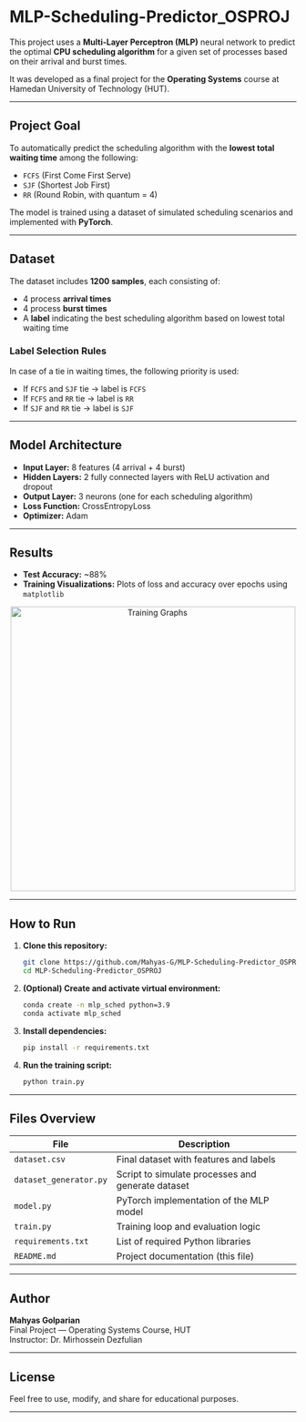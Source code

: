 # MLP-Scheduling-Predictor_OSPROJ

This project uses a **Multi-Layer Perceptron (MLP)** neural network to predict the optimal **CPU scheduling algorithm** for a given set of processes based on their arrival and burst times.

It was developed as a final project for the **Operating Systems** course at Hamedan University of Technology (HUT).

---

## Project Goal

To automatically predict the scheduling algorithm with the **lowest total waiting time** among the following:

- `FCFS` (First Come First Serve)
- `SJF` (Shortest Job First)
- `RR` (Round Robin, with quantum = 4)

The model is trained using a dataset of simulated scheduling scenarios and implemented with **PyTorch**.

---

## Dataset

The dataset includes **1200 samples**, each consisting of:

- 4 process **arrival times**
- 4 process **burst times**
- A **label** indicating the best scheduling algorithm based on lowest total waiting time

### Label Selection Rules

In case of a tie in waiting times, the following priority is used:

- If `FCFS` and `SJF` tie → label is `FCFS`
- If `FCFS` and `RR` tie → label is `RR`
- If `SJF` and `RR` tie → label is `SJF`

---

## Model Architecture

- **Input Layer:** 8 features (4 arrival + 4 burst)
- **Hidden Layers:** 2 fully connected layers with ReLU activation and dropout
- **Output Layer:** 3 neurons (one for each scheduling algorithm)
- **Loss Function:** CrossEntropyLoss
- **Optimizer:** Adam

---

## Results

- **Test Accuracy:** ~88%
- **Training Visualizations:** Plots of loss and accuracy over epochs using `matplotlib`

<p align="center">
  <img src="https://uploadkon.ir/uploads/4aca25_25Figure-1.png" alt="Training Graphs" width="500"/>
</p>

---

##  How to Run

1. **Clone this repository:**
   ```bash
   git clone https://github.com/Mahyas-G/MLP-Scheduling-Predictor_OSPROJ.git
   cd MLP-Scheduling-Predictor_OSPROJ
   ```

2. **(Optional) Create and activate virtual environment:**
   ```bash
   conda create -n mlp_sched python=3.9
   conda activate mlp_sched
   ```

3. **Install dependencies:**
   ```bash
   pip install -r requirements.txt
   ```

4. **Run the training script:**
   ```bash
   python train.py
   ```

---

## Files Overview

| File                  | Description                                      |
|-----------------------|--------------------------------------------------|
| `dataset.csv`         | Final dataset with features and labels           |
| `dataset_generator.py`| Script to simulate processes and generate dataset|
| `model.py`            | PyTorch implementation of the MLP model          |
| `train.py`            | Training loop and evaluation logic               |
| `requirements.txt`    | List of required Python libraries                |
| `README.md`           | Project documentation (this file)                |

---

## Author

**Mahyas Golparian**  
Final Project — Operating Systems Course, HUT  
Instructor: Dr. Mirhossein Dezfulian

---

## License
  
Feel free to use, modify, and share for educational purposes.

---
